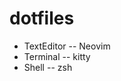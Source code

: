 # dotfiles


<!-- * Window Manager -- Yabai -->
* TextEditor -- Neovim
* Terminal -- kitty
* Shell -- zsh


